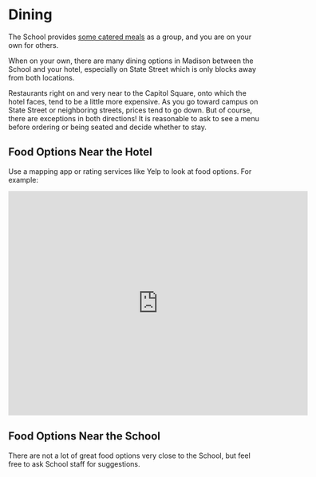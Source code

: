 # Dining

The School provides [some catered meals](meals.md) as a group,
and you are on your own for others.

When on your own,
there are many dining options in Madison between the School and your hotel,
especially on State Street which is only blocks away from both locations.

Restaurants right on and very near to the Capitol Square, onto which the hotel faces,
tend to be a little more expensive.
As you go toward campus on State Street or neighboring streets, prices tend to go down.
But of course, there are exceptions in both directions!
It is reasonable to ask to see a menu before ordering or being seated and decide whether to stay.

## Food Options Near the Hotel

Use a mapping app or rating services like Yelp to look at food options.
For example:

<iframe src="https://www.google.com/maps/embed?pb=!1m16!1m12!1m3!1d5930.736275832687!2d-89.38821408768943!3d43.0745570840174!2m3!1f0!2f0!3f0!3m2!1i1024!2i768!4f13.1!2m1!1srestaurants!5e0!3m2!1sen!2sus!4v1691096556741!5m2!1sen!2sus" width="600" height="450" style="border:0;" allowfullscreen="" loading="lazy" referrerpolicy="no-referrer-when-downgrade"></iframe>

## Food Options Near the School

There are not a lot of great food options very close to the School,
but feel free to ask School staff for suggestions.
